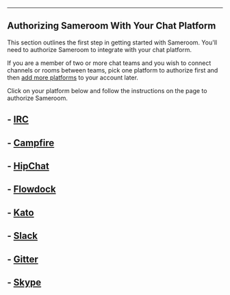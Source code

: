 ---

## Authorizing Sameroom With Your Chat Platform

This section outlines the first step in getting started with Sameroom. You'll need to authorize Sameroom to integrate with your chat platform. 

If you are a member of two or more chat teams and you wish to connect channels or rooms between teams, pick one platform to authorize first and then [add more platforms](/getting-started/en/accounts/README) to your account later.

Click on your platform below and follow the instructions on the page to authorize Sameroom.

## - [IRC](/getting-started/en/authorizing/irc)  
## - [Campfire](/getting-started/en/authorizing/campfire)  
## - [HipChat](/getting-started/en/authorizing/hipchat)  
## - [Flowdock](/getting-started/en/authorizing/flowdock)  
## - [Kato](/getting-started/en/authorizing/kato)  
## - [Slack](/getting-started/en/authorizing/slack)  
## - [Gitter](/getting-started/en/authorizing/gitter)  
## - [Skype](/getting-started/en/authorizing/skype)

